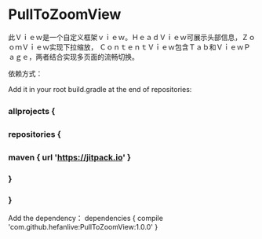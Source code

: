 # PullToZoomView

此Ｖｉｅｗ是一个自定义框架ｖｉｅｗ。ＨｅａｄＶｉｅｗ可展示头部信息，ＺｏｏｍＶｉｅｗ实现下拉缩放，
ＣｏｎｔｅｎｔＶｉｅｗ包含Ｔａｂ和ＶｉｅｗＰａｇｅ，两者结合实现多页面的流畅切换。

依赖方式：

Add it in your root build.gradle at the end of repositories:<br> 
###	allprojects {　<br> 
###		repositories {　<br> 
###			maven { url 'https://jitpack.io' }　<br> 
###		}<br> 
###	}<br> 
	
Add the dependency：
	dependencies {
		compile 'com.github.hefanlive:PullToZoomView:1.0.0'
	}
